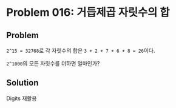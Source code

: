 # Problem 016: 거듭제곱 자릿수의 합

## Problem

`2^15 = 32768`로 각 자릿수의 합은 `3 + 2 + 7 + 6 + 8 = 26`이다.

`2^1000`의 모든 자릿수를 더하면 얼마인가?

## Solution

Digits 재활용
